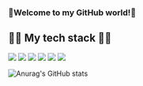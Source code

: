 ### 🌈Welcome to my GitHub world!🌻

## 👨‍💻 My tech stack 👨‍💻




<img src="https://img.shields.io/badge/Python-3766AB?style=flat-square&logo=Python&logoColor=white"/></a>
<img src="https://img.shields.io/badge/Java-FE2E64?style=flat-square&logo=JAVA&logoColor=white"/></a>
<img src="https://img.shields.io/badge/C-6E6E6E?style=flat-square&logo=C&logoColor=white"/></a>
<img src="https://img.shields.io/badge/C++-00599C?style=flat-square&logo=C%2B%2B&logoColor=white"/></a>
<img src="https://img.shields.io/badge/SpringBoot-6DB33F?style=flat-square&logo=SpringBoot&logoColor=white"/></a>
<img src="https://img.shields.io/badge/MarkDown-086A87?style=flat-square&logo=MarkDown&logoColor=white"/></a>

![Anurag's GitHub stats](https://github-readme-stats.vercel.app/api?username=choidongkuen&show_icons=true&theme=radical)

